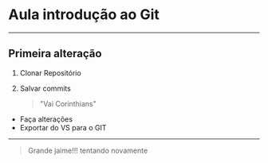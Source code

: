 # Aula introdução ao Git
---
## Primeira alteração

1. Clonar Repositório
2. Salvar commits

   >"Vai Corinthians"

- Faça alterações
- Exportar do VS para o GIT

-----

> Grande jaime!!! tentando novamente